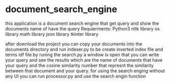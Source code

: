 # document_search_engine
this application is a document search engine that get query and show the documents name of have the query
Requierments:
    Python3
    nltk library
    os library
    math library
    json library
    tkinter library
   
   
after download the project you can copy your documents into the documents directory and run indexer.py to be create inverted index file and terms idf file
by runing the search.py a window is open that you can write your query and see the results which are the name of documents that have your query and the cosine similarity number that represnt the similarity between that document and your query.
for using the search enging without any UI you can run processor.py and use the search engin function
